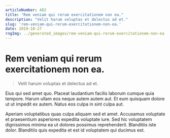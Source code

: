 ```yaml
---
articleNumber: 482
title: "Rem veniam qui rerum exercitationem non ea."
description: "Velit harum voluptas et delectus ad et."
slug: 'rem-veniam-qui-rerum-exercitationem-non-ea.'
date: 2019-10-27
rngImg: ../generated_images/rem-veniam-qui-rerum-exercitationem-non-ea..jpg
---
```


# Rem veniam qui rerum exercitationem non ea.

> Velit harum voluptas et delectus ad et.

Eius qui sed amet quo. Placeat laudantium facilis laborum cumque quia tempore. Harum ullam eos neque autem autem aut. Et eum quisquam dolore ut ut impedit ex autem. Natus eos culpa in sint culpa aut.
 Aperiam voluptatibus quas culpa aliquam sed et amet. Accusamus voluptate et praesentium asperiores expedita voluptate iure. Sed hic voluptatem dignissimos minima ea ut dolores possimus reprehenderit. Blanditiis iste dolor. Blanditiis quis expedita et est id voluptatem qui ducimus est.

